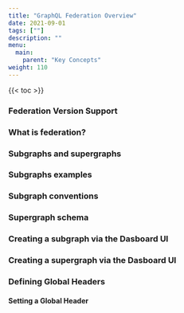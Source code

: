 ```yaml
---
title: "GraphQL Federation Overview"
date: 2021-09-01
tags: [""]
description: ""
menu:
  main:
    parent: "Key Concepts"
weight: 110
---
```


{{< toc >}}

### Federation Version Support


### What is federation?


### Subgraphs and supergraphs


### Subgraphs examples


### Subgraph conventions


### Supergraph schema

### Creating a subgraph via the Dasboard UI


### Creating a supergraph via the Dasboard UI


### Defining Global Headers



#### Setting a Global Header

